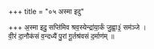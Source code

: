 +++
title = "०५ अस्मा इदु"

+++
अ॒स्मा इदु॒ सप्ति॑मिव श्रव॒स्येन्द्रा॑या॒र्कं जु॒ह्वा॒३॒॑ सम॑ञ्जे ।  
वी॒रं दा॒नौक॑सं व॒न्दध्यै॑ पु॒रां गू॒र्तश्र॑वसं द॒र्माण॑म् ॥